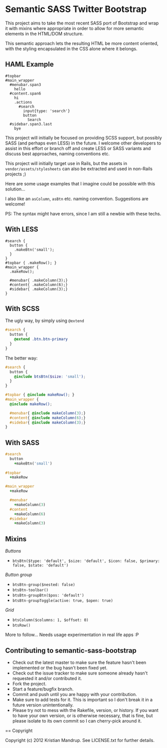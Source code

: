 # Semantic SASS Twitter Bootstrap

This project aims to take the most recent SASS port of Bootstrap and wrap it with mixins where appropriate in order to allow for more semantic elements in the HTML/DOM structure. 

This semantic approach lets the resulting HTML be more content oriented, with the styling encapsulated in the CSS alone where it belongs.

## HAML Example

```haml
#topbar
#main_wrapper
  #menubar.span3
    hello
  #content.span6
    hi
    .actions
      #search
        input{type: 'search'}
        button
          Search
  #sidebar.span3.last
    bye
```

This project will initially be focused on providing SCSS support, but possibly SASS (and perhaps even LESS) in the future. I welcome other developers to assist in this effort or branch off and create LESS or SASS variants and discuss best approaches, naming conventions etc.

This project will initially target use in Rails, but the assets in `vendor/assets/stylesheets` can also be extracted and used in non-Rails projects ;)

Here are some usage examples that I imagine could be possible with this solution... 

I also like an `asColumn`, `asBtn` etc. naming convention. Suggestions are welcome!

PS: The syntax might have errors, since I am still a newbie with these techs.

## With LESS

```less
#search {
  button {
    .makeBtn('small');
  }
}
#topbar { .makeRow(); }
#main_wrapper { 
  .makeRow();

  #menubar{ .makeColumn(3);}
  #content{ .makeColumn(6);}
  #sidebar{ .makeColumn(3);}
}  
```

## With SCSS

The ugly way, by simply using `@extend`

```scss
#search {
  button {
    @extend .btn.btn-primary
  }
}
```

The better way:

```scss
#search {
  button {
    @include btsBtn($size: 'small');
  }
}
```

```scss
#topbar { @include makeRow(); }
#main_wrapper { 
  @include makeRow();

  #menubar{ @include makeColumn(3);}
  #content{ @include makeColumn(6);}
  #sidebar{ @include makeColumn(3);}
}  
```

## With SASS

```sass
#search
  button
    +makeBtn('small')
  
#topbar 
  +makeRow

#main_wrapper
  +makeRow

  #menubar
    +makeColumn(3)
  #content
    +makeColumn(6)
  #sidebar
    +makeColumn(3)
```

## Mixins

*Buttons*

* `btsBtn($type: 'default', $size: 'default', $icon: false, $primary: false, $state: 'default')`

*Button group*

* `btsBtn-group($nested: false)`
* `btsBtn-toolbar()`
* `btsBtn-groupBtn($pos: 'default')`
* `btsBtn-groupToggle(active: true, $open: true)`

*Grid*

* `btsColumn($columns: 1, $offset: 0)`
* `btsRow()`

More to follow... Needs usage experimentation in real life apps :P

## Contributing to semantic-sass-bootstrap
 
* Check out the latest master to make sure the feature hasn't been implemented or the bug hasn't been fixed yet.
* Check out the issue tracker to make sure someone already hasn't requested it and/or contributed it.
* Fork the project.
* Start a feature/bugfix branch.
* Commit and push until you are happy with your contribution.
* Make sure to add tests for it. This is important so I don't break it in a future version unintentionally.
* Please try not to mess with the Rakefile, version, or history. If you want to have your own version, or is otherwise necessary, that is fine, but please isolate to its own commit so I can cherry-pick around it.

== Copyright

Copyright (c) 2012 Kristian Mandrup. See LICENSE.txt for
further details.


